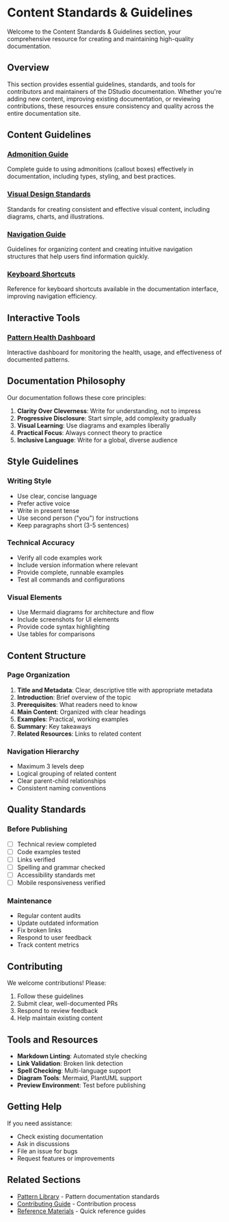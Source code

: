 # Content Standards & Guidelines

Welcome to the Content Standards & Guidelines section, your comprehensive resource for creating and maintaining high-quality documentation.

## Overview

This section provides essential guidelines, standards, and tools for contributors and maintainers of the DStudio documentation. Whether you're adding new content, improving existing documentation, or reviewing contributions, these resources ensure consistency and quality across the entire documentation site.

## Content Guidelines

### [Admonition Guide](admonition-guide.md)
Complete guide to using admonitions (callout boxes) effectively in documentation, including types, styling, and best practices.

### [Visual Design Standards](visual-design-standards.md)
Standards for creating consistent and effective visual content, including diagrams, charts, and illustrations.

### [Navigation Guide](navigation-guide.md)
Guidelines for organizing content and creating intuitive navigation structures that help users find information quickly.

### [Keyboard Shortcuts](keyboard-shortcuts.md)
Reference for keyboard shortcuts available in the documentation interface, improving navigation efficiency.

## Interactive Tools

### [Pattern Health Dashboard](pattern-health-dashboard.md)
Interactive dashboard for monitoring the health, usage, and effectiveness of documented patterns.

## Documentation Philosophy

Our documentation follows these core principles:

1. **Clarity Over Cleverness**: Write for understanding, not to impress
2. **Progressive Disclosure**: Start simple, add complexity gradually
3. **Visual Learning**: Use diagrams and examples liberally
4. **Practical Focus**: Always connect theory to practice
5. **Inclusive Language**: Write for a global, diverse audience

## Style Guidelines

### Writing Style
- Use clear, concise language
- Prefer active voice
- Write in present tense
- Use second person ("you") for instructions
- Keep paragraphs short (3-5 sentences)

### Technical Accuracy
- Verify all code examples work
- Include version information where relevant
- Provide complete, runnable examples
- Test all commands and configurations

### Visual Elements
- Use Mermaid diagrams for architecture and flow
- Include screenshots for UI elements
- Provide code syntax highlighting
- Use tables for comparisons

## Content Structure

### Page Organization
1. **Title and Metadata**: Clear, descriptive title with appropriate metadata
2. **Introduction**: Brief overview of the topic
3. **Prerequisites**: What readers need to know
4. **Main Content**: Organized with clear headings
5. **Examples**: Practical, working examples
6. **Summary**: Key takeaways
7. **Related Resources**: Links to related content

### Navigation Hierarchy
- Maximum 3 levels deep
- Logical grouping of related content
- Clear parent-child relationships
- Consistent naming conventions

## Quality Standards

### Before Publishing
- [ ] Technical review completed
- [ ] Code examples tested
- [ ] Links verified
- [ ] Spelling and grammar checked
- [ ] Accessibility standards met
- [ ] Mobile responsiveness verified

### Maintenance
- Regular content audits
- Update outdated information
- Fix broken links
- Respond to user feedback
- Track content metrics

## Contributing

We welcome contributions! Please:
1. Follow these guidelines
2. Submit clear, well-documented PRs
3. Respond to review feedback
4. Help maintain existing content

## Tools and Resources

- **Markdown Linting**: Automated style checking
- **Link Validation**: Broken link detection
- **Spell Checking**: Multi-language support
- **Diagram Tools**: Mermaid, PlantUML support
- **Preview Environment**: Test before publishing

## Getting Help

If you need assistance:
- Check existing documentation
- Ask in discussions
- File an issue for bugs
- Request features or improvements

## Related Sections

- [Pattern Library](../pattern-library/index.md) - Pattern documentation standards
- [Contributing Guide](../contributing/style-guide.md) - Contribution process
- [Reference Materials](../reference/quick-reference.md) - Quick reference guides